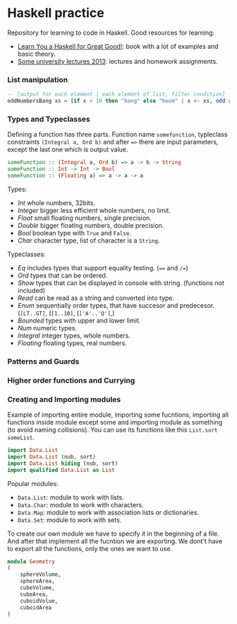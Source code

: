 # Haskell practice
Repository for learning to code in Haskell. Good resources for learning:
- [Learn You a Haskell for Great Good!](http://www.learnyouahaskell.com/chapters): book with a lot of examples and basic theory.
- [Some university lectures 2013](https://www.seas.upenn.edu/~cis194/spring13/lectures.html): lectures and homework assignments.

### List manipulation
```haskell
-- [output for each element | each element of list, filter condition]
oddNumbersBang xs = [if x > 10 then "bang" else "boom" | x <- xs, odd x, x/=7]
```

### Types and Typeclasses
Defining a function has three parts. Function name `somefunction`, typleclass constraints `(Integral a, Ord b)` and after `=>` there are input parameters, except the last one which is output value.

```haskell
someFunction :: (Integral a, Ord b) => a -> b -> String
someFunction :: Int -> Int -> Bool
someFunction :: (Floating a) => a -> a -> a
```

Types:
- *Int* whole numbers, 32bits.
- *Integer* bigger less efficient whole numbers, no limit.
- *Float* small floating numbers, single precision.
- *Double* bigger floating numbers, double precision.
- *Bool* boolean type with `True` and `False`.
- *Char* character type, list of character is a `String`.

Typeclasses:
- *Eq* includes types that support equality testing. (`==` and `/=`)
- *Ord* types that can be ordered.
- *Show* types that can be displayed in console with string. (functions not included)
- *Read* can be read as a string and converted into type.
- *Enum* sequentially order types, that have succesor and predecesor. (`[LT..GT]`, (`[1..10]`, (`['A'..'Q']`,)
- *Bounded* types with upper and lower limit.
- *Num* numeric types.
- *Integral* integer types, whole numbers.
- *Floating* floating types, real numbers.

### Patterns and Guards

### Higher order functions and Currying

### Creating and Importing modules
Example of importing entire module, importing some fucntions, importing all functions inside module except some and importing module as something (to avoid naming collisions). You can use its functions like this `List.sort someList`.

```haskell
import Data.List
import Data.List (nub, sort)
import Data.List hiding (nub, sort)
import qualified Data.List as List
```
Popular modules:
- `Data.List`: module to work with lists.
- `Data.Char`: module to work with characters.
- `Data.Map`: module to work with association lists or dictionaries.
- `Data.Set`: module to work with sets.

To create our own module we have to specify it in the beginning of a file. And after that implement all the fucntion we are exporting. We dont't have to export all the functions, only the ones we want to use.

```haskell
module Geometry
(   
    sphereVolume,
    sphereArea,
    cubeVolume,
    cubeArea,
    cuboidVolue,
    cuboidArea
)
```

